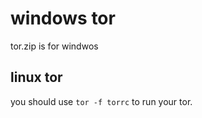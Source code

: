 # windows tor

tor.zip is for windwos

## linux tor
you should use <code>tor -f torrc</code> to run your tor.
